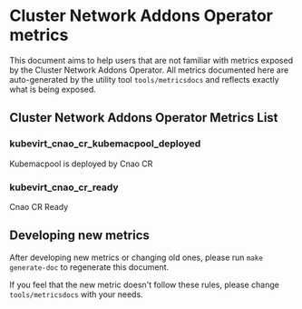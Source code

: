 # Cluster Network Addons Operator metrics
This document aims to help users that are not familiar with metrics exposed by the Cluster Network Addons Operator.
All metrics documented here are auto-generated by the utility tool `tools/metricsdocs` and reflects exactly what is being exposed.

## Cluster Network Addons Operator Metrics List
### kubevirt_cnao_cr_kubemacpool_deployed
Kubemacpool is deployed by Cnao CR
### kubevirt_cnao_cr_ready
Cnao CR Ready
## Developing new metrics
After developing new metrics or changing old ones, please run `make generate-doc` to regenerate this document.

If you feel that the new metric doesn't follow these rules, please change `tools/metricsdocs` with your needs.
